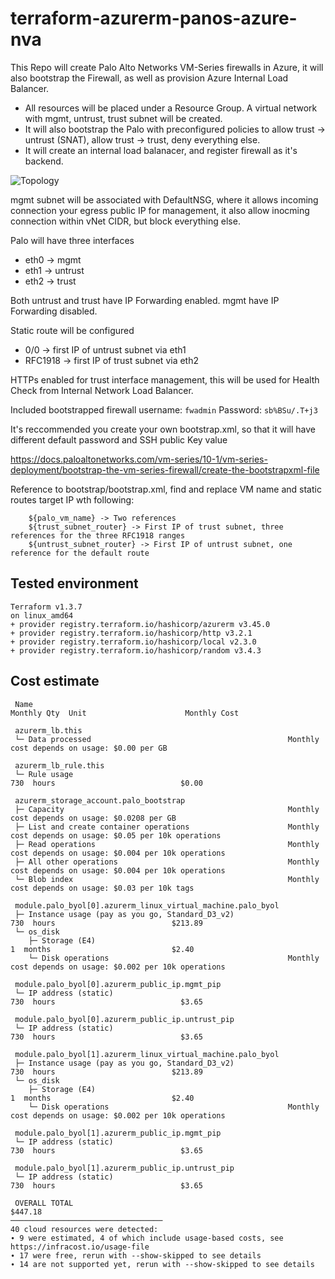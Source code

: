 # terraform-azurerm-panos-azure-nva

This Repo will create Palo Alto Networks VM-Series firewalls in Azure, it will also bootstrap the Firewall, as well as provision Azure Internal Load Balancer.

- All resources will be placed under a Resource Group. A virtual network with mgmt, untrust, trust subnet will be created.
- It will also bootstrap the Palo with preconfigured policies to allow trust -> untrust (SNAT), allow trust -> trust, deny everything else.
- It will create an internal load balanacer, and register firewall as it's backend.

![Topology](https://raw.githubusercontent.com/jye-aviatrix/terraform-azurerm-panos-azure-nva/master/20230228164208.png)

mgmt subnet will be associated with DefaultNSG, where it allows incoming connection your egress public IP for management, it also allow inocming connection within vNet CIDR, but block everything else.

Palo will have three interfaces
- eth0 -> mgmt
- eth1 -> untrust
- eth2 -> trust

Both untrust and trust have IP Forwarding enabled. mgmt have IP Forwarding disabled.

Static route will be configured
- 0/0 -> first IP of untrust subnet via eth1
- RFC1918 -> first IP of trust subnet via eth2

HTTPs enabled for trust interface management, this will be used for Health Check from Internal Network Load Balancer.

Included bootstrapped firewall username: ```fwadmin```
Password: ```sb%BSu/.T+j3```

It's reccommended you create your own bootstrap.xml, so that it will have different default password and SSH public Key value

https://docs.paloaltonetworks.com/vm-series/10-1/vm-series-deployment/bootstrap-the-vm-series-firewall/create-the-bootstrapxml-file

Reference to bootstrap/bootstrap.xml, find and replace VM name and static routes target IP wth following:
```
    ${palo_vm_name} -> Two references
    ${trust_subnet_router} -> First IP of trust subnet, three references for the three RFC1918 ranges
    ${untrust_subnet_router} -> First IP of untrust subnet, one reference for the default route
```
## Tested environment
```
Terraform v1.3.7
on linux_amd64
+ provider registry.terraform.io/hashicorp/azurerm v3.45.0
+ provider registry.terraform.io/hashicorp/http v3.2.1
+ provider registry.terraform.io/hashicorp/local v2.3.0
+ provider registry.terraform.io/hashicorp/random v3.4.3
```

## Cost estimate
```
 Name                                                                Monthly Qty  Unit                      Monthly Cost

 azurerm_lb.this
 └─ Data processed                                            Monthly cost depends on usage: $0.00 per GB

 azurerm_lb_rule.this
 └─ Rule usage                                                               730  hours                            $0.00

 azurerm_storage_account.palo_bootstrap
 ├─ Capacity                                                  Monthly cost depends on usage: $0.0208 per GB
 ├─ List and create container operations                      Monthly cost depends on usage: $0.05 per 10k operations
 ├─ Read operations                                           Monthly cost depends on usage: $0.004 per 10k operations
 ├─ All other operations                                      Monthly cost depends on usage: $0.004 per 10k operations
 └─ Blob index                                                Monthly cost depends on usage: $0.03 per 10k tags

 module.palo_byol[0].azurerm_linux_virtual_machine.palo_byol
 ├─ Instance usage (pay as you go, Standard_D3_v2)                           730  hours                          $213.89
 └─ os_disk
    ├─ Storage (E4)                                                            1  months                           $2.40
    └─ Disk operations                                        Monthly cost depends on usage: $0.002 per 10k operations

 module.palo_byol[0].azurerm_public_ip.mgmt_pip
 └─ IP address (static)                                                      730  hours                            $3.65

 module.palo_byol[0].azurerm_public_ip.untrust_pip
 └─ IP address (static)                                                      730  hours                            $3.65

 module.palo_byol[1].azurerm_linux_virtual_machine.palo_byol
 ├─ Instance usage (pay as you go, Standard_D3_v2)                           730  hours                          $213.89
 └─ os_disk
    ├─ Storage (E4)                                                            1  months                           $2.40
    └─ Disk operations                                        Monthly cost depends on usage: $0.002 per 10k operations

 module.palo_byol[1].azurerm_public_ip.mgmt_pip
 └─ IP address (static)                                                      730  hours                            $3.65

 module.palo_byol[1].azurerm_public_ip.untrust_pip
 └─ IP address (static)                                                      730  hours                            $3.65

 OVERALL TOTAL                                                                                                   $447.18
──────────────────────────────────
40 cloud resources were detected:
∙ 9 were estimated, 4 of which include usage-based costs, see https://infracost.io/usage-file
∙ 17 were free, rerun with --show-skipped to see details
∙ 14 are not supported yet, rerun with --show-skipped to see details
```